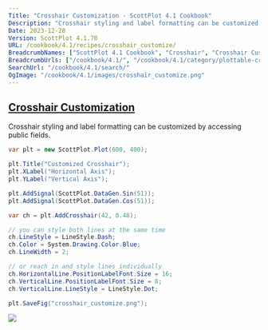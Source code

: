 ```yaml
---
Title: "Crosshair Customization - ScottPlot 4.1 Cookbook"
Description: "Crosshair styling and label formatting can be customized by accessing public fields."
Date: 2023-12-28
Version: ScottPlot 4.1.70
URL: /cookbook/4.1/recipes/crosshair_customize/
BreadcrumbNames: ["ScottPlot 4.1 Cookbook", "Crosshair", "Crosshair Customization"]
BreadcrumbUrls: ["/cookbook/4.1/", "/cookbook/4.1/category/plottable-crosshair", "/cookbook/4.1/recipes/crosshair_customize/"]
SearchUrl: "/cookbook/4.1/search/"
OgImage: "/cookbook/4.1/images/crosshair_customize.png"
---
```


<h2><a id='crosshair-customization' href='/cookbook/4.1/recipes/crosshair_customize/'>Crosshair Customization</a></h2>

Crosshair styling and label formatting can be customized by accessing public fields.

```cs
var plt = new ScottPlot.Plot(600, 400);

plt.Title("Customized Crosshair");
plt.XLabel("Horizontal Axis");
plt.YLabel("Vertical Axis");

plt.AddSignal(ScottPlot.DataGen.Sin(51));
plt.AddSignal(ScottPlot.DataGen.Cos(51));

var ch = plt.AddCrosshair(42, 0.48);

// you can style both lines at the same time
ch.LineStyle = LineStyle.Dash;
ch.Color = System.Drawing.Color.Blue;
ch.LineWidth = 2;

// or reach in and style lines individually
ch.HorizontalLine.PositionLabelFont.Size = 16;
ch.VerticalLine.PositionLabelFont.Size = 8;
ch.VerticalLine.LineStyle = LineStyle.Dot;

plt.SaveFig("crosshair_customize.png");
```

<img src='../../images/crosshair_customize.png' class='d-block mx-auto my-5' />


